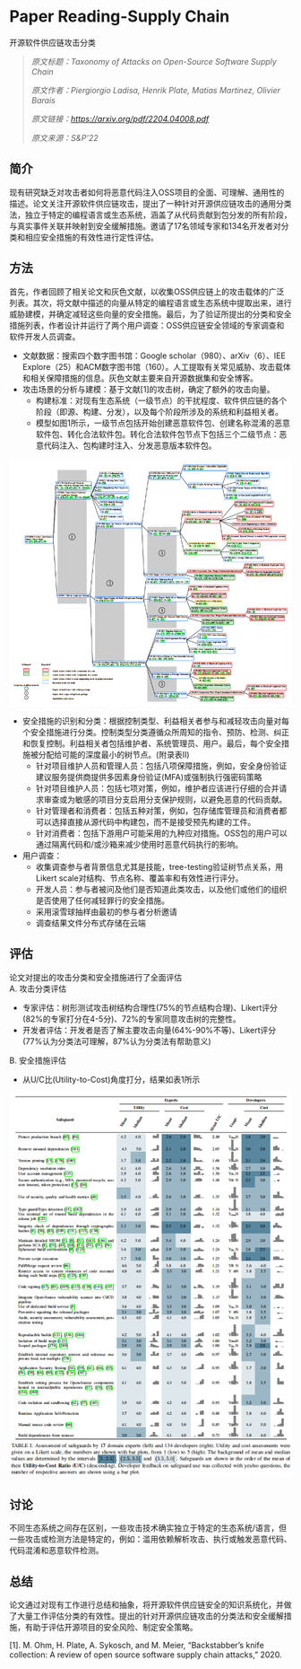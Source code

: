 # Paper Reading-Supply Chain

开源软件供应链攻击分类
<!--more-->


> *原文标题：Taxonomy of Attacks on Open-Source Software Supply Chain*
>
> *原文作者：Piergiorgio Ladisa, Henrik Plate, Matias Martinez, Olivier Barais*
>
> *原文链接：https://arxiv.org/pdf/2204.04008.pdf*
>
> *原文来源：S&P'22*


## 简介
现有研究缺乏对攻击者如何将恶意代码注入OSS项目的全面、可理解、通用性的描述。论文关注开源软件供应链攻击，提出了一种针对开源供应链攻击的通用分类法，独立于特定的编程语言或生态系统，涵盖了从代码贡献到包分发的所有阶段，与真实事件关联并映射到安全缓解措施。邀请了17名领域专家和134名开发者对分类和相应安全措施的有效性进行定性评估。 

## 方法
首先，作者回顾了相关论文和灰色文献，以收集OSS供应链上的攻击载体的广泛列表。其次，将文献中描述的向量从特定的编程语言或生态系统中提取出来，进行威胁建模，并确定减轻这些向量的安全措施。最后，为了验证所提出的分类和安全措施列表，作者设计并运行了两个用户调查：OSS供应链安全领域的专家调查和软件开发人员调查。

- 文献数据：搜索四个数字图书馆：Google scholar（980）、arXiv（6）、IEE Explore（25）和ACM数字图书馆（160）。人工提取有关常见威胁、攻击载体和相关保障措施的信息。灰色文献主要来自开源数据集和安全博客。
- 攻击场景的分析与建模：基于文献[1]的攻击树，确定了额外的攻击向量。
  - 构建标准：对现有生态系统（一级节点）的干扰程度、软件供应链的各个阶段（即源、构建、分发），以及每个阶段所涉及的系统和利益相关者。
  - 模型如图1所示，一级节点包括开始创建恶意软件包、创建名称混淆的恶意软件包、转化合法软件包。转化合法软件包节点下包括三个二级节点：恶意代码注入、包构建时注入、分发恶意版本软件包。
  
<div align=center><img src='./1.png'></div>

- 安全措施的识别和分类：根据控制类型、利益相关者参与和减轻攻击向量对每个安全措施进行分类。控制类型分类遵循众所周知的指令、预防、检测、纠正和恢复控制。利益相关者包括维护者、系统管理员、用户。最后，每个安全措施被分配给可能的深度最小的树节点。(附录表II)
  - 针对项目维护人员和管理人员：包括八项保障措施，例如，安全身份验证建议服务提供商提供多因素身份验证(MFA)或强制执行强密码策略
  - 针对项目维护人员：包括七项对策，例如，维护者应该进行仔细的合并请求审查或为敏感的项目分支启用分支保护规则，以避免恶意的代码贡献。
  - 针对管理者和消费者：包括五种对策，例如，包存储库管理员和消费者都可以选择直接从源代码中构建包，而不是接受预先构建的工件。
  - 针对消费者：包括下游用户可能采用的九种应对措施。OSS包的用户可以通过隔离代码和/或沙箱来减少使用时恶意代码执行的影响。
- 用户调查：
  - 收集调查参与者背景信息尤其是技能，tree-testing验证树节点关系，用Likert scale对结构、节点名称、覆盖率和有效性进行评分。
  - 开发人员：参与者被问及他们是否知道此类攻击，以及他们或他们的组织是否使用了任何减轻罪行的安全措施。
  - 采用滚雪球抽样由最初的参与者分析邀请
  - 调查结果文件分布式存储在云端

## 评估
论文对提出的攻击分类和安全措施进行了全面评估  
A. 攻击分类评估  
- 专家评估：树形测试攻击树结构合理性(75%的节点结构合理)、Likert评分(82%的专家打分在4-5分)、72%的专家同意攻击树的完整性。
- 开发者评估：开发者是否了解主要攻击向量(64%-90%不等)、Likert评分(77%认为分类法可理解，87%认为分类法有帮助意义)

B. 安全措施评估  
- 从U/C比(Utility-to-Cost)角度打分，结果如表1所示
<div align=center><img src='./2.png'></div>

## 讨论
不同生态系统之间存在区别，一些攻击技术确实独立于特定的生态系统/语言，但一些攻击或检测方法是特定的，例如：滥用依赖解析攻击、执行或触发恶意代码、代码混淆和恶意软件检测。

## 总结
论文通过对现有工作进行总结和抽象，将开源软件供应链安全的知识系统化，并做了大量工作评估分类的有效性。提出的针对开源供应链攻击的分类法和安全缓解措施，有助于评估开源项目的安全风险、制定安全策略。

[1]. M. Ohm, H. Plate, A. Sykosch, and M. Meier, “Backstabber’s knife collection: A review of open source software supply chain attacks,” 2020.
